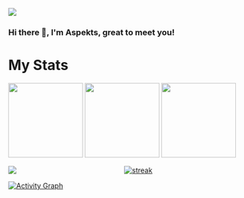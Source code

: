 ![](https://komarev.com/ghpvc/?username=aspekts&color=red)
### Hi there 👋, I'm Aspekts, great to meet you!
# My Stats
<p>
<img height="150px" src="https://github-readme-stats.vercel.app/api?username=aspekts&hide_border=true&show_icons=true&count_private=true&theme=gruvbox&bg_color=151515" />
<img height="150px" src="https://github-readme-stats.vercel.app/api/wakatime/?username=aspekts&theme=dark&layout=compact" />
<img height="150px" src="https://github-readme-stats.vercel.app/api/top-langs/?username=aspekts&count_private=true&theme=dark"  />
</p>
<p align="center">
 <a href="https://github.com/aspekts"> <img align="left"src ="https://metrics.lecoq.io/aspekts?template=terminal&config.timezone=Europe%2FLondon"></a>
  <a href="https://github.com/aspekts">      
<img title="stats" alt="streak" src="https://github-readme-streak-stats.herokuapp.com/?user=aspekts&theme=dark&hide_border=true&stroke=f53b3b"/>
</a>
</p>
<a href="https://github.com/aspekts"><img alt="Activity Graph" src="https://activity-graph.herokuapp.com/graph?username=aspekts&bg_color=0D1117&color=eca15b&line=eca15b&point=FFFFFF&hide_border=true" /></a
# Extra Info about me
- 🌱 I’m working on a package franchise, known as statisfy, that is aimed to stretch to as many languages as possible
- 🔭 I’m currently working on the Node.js version of Statisfy.
- 💬 Ask me about most discord.js stuff, I'd be happy to help you if I have the time!
- 📫 How to reach me: Either email me at aspekts@yarnbot.xyz, or [join my discord server](https://discord.gg/GxGTHBC)

